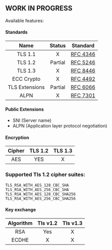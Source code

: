 ## WORK IN PROGRESS

Available features: 

#### Standards
|Name           |   Status     | Standard   |
|:-------------:|:------------:|:----------:|
| TLS 1.1       |     X        |[RFC 4346]  |
| TLS 1.2       | Partial      |[RFC 5246]  |
| TLS 1.3       |     X        |[RFC 8446]  |
| ECC Crypto    |     X        |[RFC 4492]  |
| TLS Extensions| Partial      |[RFC 6066]  |
| ALPN          |     X        |[RFC 7301]  |

#### Public Extensions
 * SNI (Server name)
 * ALPN (Application layer protocol negotiation)


#### Encryption

|Cipher         |    TLS 1.2   |   TLS 1.3    |
|:-------------:|:------------:|:------------:|
|AES            |     YES      |      X       |

### Supported Tls 1.2 cipher suites:
```
TLS_RSA_WITH_AES_128_CBC_SHA
TLS_RSA_WITH_AES_256_CBC_SHA
TLS_RSA_WITH_AES_128_CBC_SHA256
TLS_RSA_WITH_AES_256_CBC_SHA256
```

#### Key exchange

|Algorithm    |  Tls v1.2 |  Tls v1.3 |
|:-----------:|:---------:|:---------:|
|RSA          |Yes        |     X     |
|ECDHE        |     X     |     X     |         


[RFC 4346]:<https://www.ietf.org/rfc/rfc4346.txt>
[RFC 5246]:<https://www.ietf.org/rfc/rfc5246.txt>
[RFC 6066]:<https://tools.ietf.org/html/rfc6066>
[RFC 8446]:<https://tools.ietf.org/html/rfc8446>
[RFC 7301]:<https://tools.ietf.org/html/rfc7301>
[RFC 4492]:<https://tools.ietf.org/html/rfc4492>
[Tls docs]:<docs/Connection/Tls/>